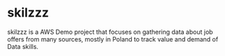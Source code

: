 # skilzzz
skilzzz is a AWS Demo project that focuses on gathering data about job offers from many sources, mostly in Poland to track value and demand of Data skills.
